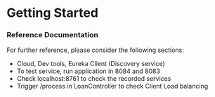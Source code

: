 # Getting Started

### Reference Documentation
For further reference, please consider the following sections:

* Cloud, Dev tools, Eureka Client (Discovery service)
* To test service, run application in 8084 and 8083
* Check localhost:8761 to check the recorded services
* Trigger /process in LoanController to check Client Load balancing